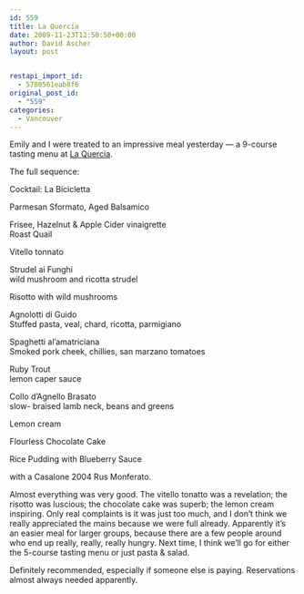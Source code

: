 ```yaml
---
id: 559
title: La Quercia
date: 2009-11-23T12:50:50+00:00
author: David Ascher
layout: post


restapi_import_id:
  - 5780561eab8f6
original_post_id:
  - "559"
categories:
  - Vancouver
---
```

Emily and I were treated to an impressive meal yesterday &#8212; a 9-course tasting menu at [La Quercia](http://laquercia.ca).

The full sequence:

Cocktail: La Bicicletta

Parmesan Sformato, Aged Balsamico

Frisee, Hazelnut & Apple Cider vinaigrette  
Roast Quail

Vitello tonnato

Strudel ai Funghi  
wild mushroom and ricotta strudel

Risotto with wild mushrooms

Agnolotti di Guido  
Stuffed pasta, veal, chard, ricotta, parmigiano

Spaghetti al&#8217;amatriciana  
Smoked pork cheek, chillies, san marzano tomatoes

Ruby Trout  
lemon caper sauce

Collo d&#8217;Agnello Brasato  
slow- braised lamb neck, beans and greens

Lemon cream

Flourless Chocolate Cake

Rice Pudding with Blueberry Sauce

with a Casalone 2004 Rus Monferato.

Almost everything was very good. The vitello tonatto was a revelation; the risotto was luscious; the chocolate cake was superb; the lemon cream inspiring. Only real complaints is it was just too much, and I don&#8217;t think we really appreciated the mains because we were full already. Apparently it&#8217;s an easier meal for larger groups, because there are a few people around who end up really, really, really hungry. Next time, I think we&#8217;ll go for either the 5-course tasting menu or just pasta & salad.

Definitely recommended, especially if someone else is paying. Reservations almost always needed apparently.
